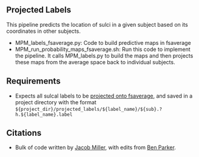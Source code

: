 ## Projected Labels
This pipeline predicts the location of sulci in a given subject based on its coordinates in other subjects.
- MPM_labels_fsaverage.py: Code to build predictive maps in fsaverage
- MPM_run_probability_maps_fsaverage.sh: Run this code to implement the pipeline. It calls MPM_labels.py to build the maps and then projects these maps from the average space back to individual subjects. 

## Requirements
- Expects all sulcal labels to be [projected onto fsaverage](https://github.com/cnl-berkeley/lab_scripts/blob/master/freesurfer/label2label.py), and saved in a project directory with the format `${project_dir}/projected_labels/${label_name}/${sub}.?h.${label_name}.label`

## Citations
- Bulk of code written by [Jacob Miller](https://osf.io/7fwqk/), with edits from [Ben Parker](https://cnl.berkeley.edu/members.html).